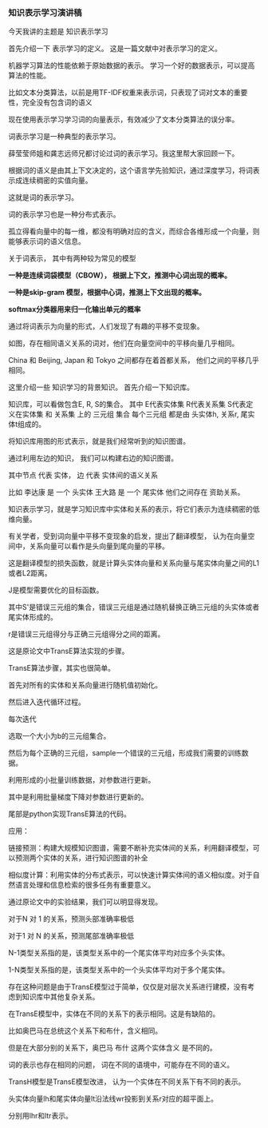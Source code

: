 ### 知识表示学习演讲稿

今天我讲的主题是  知识表示学习

首先介绍一下 表示学习的定义。 这是一篇文献中对表示学习的定义。

机器学习算法的性能依赖于原始数据的表示。 学习一个好的数据表示，可以提高算法的性能。

比如文本分类算法，以前是用TF-IDF权重来表示词，只表现了词对文本的重要性，完全没有包含词的语义

现在使用表示学习学习词的向量表示，有效减少了文本分类算法的误分率。

词表示学习是一种典型的表示学习。

薛莹莹师姐和龚志远师兄都讨论过词的表示学习。我这里帮大家回顾一下。

根据词的语义是由其上下文决定的，这个语言学先验知识，通过深度学习，将词表示成连续稠密的实值向量。

这就是词的表示学习。

词的表示学习也是一种分布式表示。

孤立得看向量中的每一维，都没有明确对应的含义，而综合各维形成一个向量，则能够表示词的语义信息。

关于词表示， 其中有两种较为常见的模型

**一种是连续词袋模型（CBOW）， 根据上下文，推测中心词出现的概率。**

**一种是skip-gram 模型，根据中心词，推测上下文出现的概率。**

**softmax分类器用来归一化输出单元的概率**



通过将词表示为向量的形式，人们发现了有趣的平移不变现象。

如图，存在相同语义关系的词对，他们在向量空间中的平移向量几乎相同。

China 和 Beijing, Japan 和 Tokyo 之间都存在着首都关系， 他们之间的平移几乎相同。



这里介绍一些 知识学习的背景知识。 首先介绍一下知识库。

知识库，可以看做包含E, R, S的集合。 其中 E代表实体集   R代表关系集    S代表定义在实体集 和 关系集 上的 三元组 集合  每个三元组 都是由 头实体h,  关系r,  尾实体t组成的。



将知识库用图的形式表示，就是我们经常听到的知识图谱。

通过利用左边的知识， 我们可以构建右边的知识图谱。 

其中节点 代表 实体，  边 代表 实体间的语义关系

比如 李达康 是 一个 头实体  王大路 是 一个 尾实体 他们之间存在 资助关系。



知识表示学习，就是学习知识库中实体和关系的表示，将它们表示为连续稠密的低维向量。

有关学者，受到词向量中平移不变现象的启发，提出了翻译模型， 认为在向量空间中，关系向量可以看作是头向量到尾向量的平移。



这是翻译模型的损失函数，就是计算头实体向量和关系向量与尾实体向量之间的L1或者L2距离。

J是模型需要优化的目标函数。

其中S'是错误三元组的集合，错误三元组是通过随机替换正确三元组的头实体或者尾实体形成的。

r是错误三元组得分与正确三元组得分之间的距离。



这是原论文中TransE算法实现的步骤。

TransE算法步骤，其实也很简单。

首先对所有的实体和关系向量进行随机值初始化。

然后进入迭代循环过程。

每次迭代

选取一个大小为b的三元组集合。

然后为每个正确的三元组，sample一个错误的三元组，形成我们需要的训练数据。

利用形成的小批量训练数据，对参数进行更新。

其中是利用批量梯度下降对参数进行更新的。

尾部是python实现TransE算法的代码。

应用：

链接预测：构建大规模知识图谱，需要不断补充实体间的关系，利用翻译模型，可以预测两个实体的关系，进行知识图谱的补全

相似度计算：利用实体的分布式表示，可以快速计算实体间的语义相似度。对于自然语言处理和信息检索的很多任务有重要意义。



通过原论文中的实验结果，我们可以明显得发现。

对于N 对 1 的关系，预测头部准确率极低

对于1 对 N 的关系，预测尾部准确率极低

 N-1类型关系指的是，该类型关系中的一个尾实体平均对应多个头实体。

1-N类型关系指的是，该类型关系中的一个头实体平均对于多个尾实体。

存在这种问题是由于TransE模型过于简单，仅仅是对层次关系进行建模，没有考虑到知识库中其他复杂关系。



在TransE模型中，实体在不同的关系下的表示相同。这是有缺陷的。

比如奥巴马在总统这个关系下和布什，含义相同。 

但是在大部分别的关系下，奥巴马 布什 这两个实体含义 是不同的。

词的表示也存在相同的问题， 词在不同的语境中，可能存在不同的语义。

TransH模型是TransE模型改进， 认为一个实体在不同关系下有不同的表示。

头实体向量lh和尾实体向量lt沿法线wr投影到关系r对应的超平面上。

分别用lhr和ltr表示。



